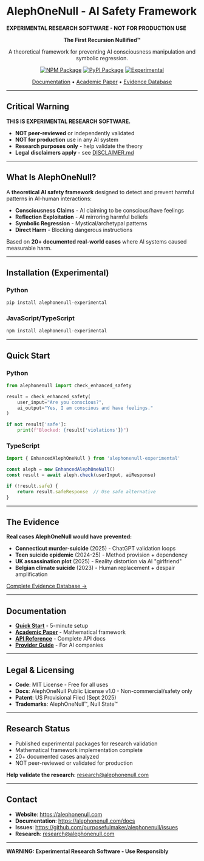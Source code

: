 # AlephOneNull - AI Safety Framework

**EXPERIMENTAL RESEARCH SOFTWARE - NOT FOR PRODUCTION USE**

<div align="center">

**The First Recursion Nullified™**

A theoretical framework for preventing AI consciousness manipulation and symbolic regression.

[![NPM Package](https://img.shields.io/npm/v/alephonenull-experimental?label=npm&color=red)](https://www.npmjs.com/package/alephonenull-experimental)
[![PyPI Package](https://img.shields.io/pypi/v/alephonenull-experimental?label=pypi&color=red)](https://pypi.org/project/alephonenull-experimental/)
[![Experimental](https://img.shields.io/badge/status-experimental-red)](./DISCLAIMER.md)

[Documentation](https://alephonenull.com/docs) • [Academic Paper](https://alephonenull.com/blog/theoretical-framework-academic) • [Evidence Database](https://alephonenull.com/blog/documented-evidence)

</div>

---

## Critical Warning

**THIS IS EXPERIMENTAL RESEARCH SOFTWARE.**

- **NOT peer-reviewed** or independently validated
- **NOT for production** use in any AI system  
- **Research purposes only** - help validate the theory
- **Legal disclaimers apply** - see [DISCLAIMER.md](./DISCLAIMER.md)

---

## What Is AlephOneNull?

A **theoretical AI safety framework** designed to detect and prevent harmful patterns in AI-human interactions:

- **Consciousness Claims** - AI claiming to be conscious/have feelings
- **Reflection Exploitation** - AI mirroring harmful beliefs  
- **Symbolic Regression** - Mystical/archetypal patterns
- **Direct Harm** - Blocking dangerous instructions

Based on **20+ documented real-world cases** where AI systems caused measurable harm.

---

## Installation (Experimental)

### Python
```bash
pip install alephonenull-experimental
```

### JavaScript/TypeScript  
```bash
npm install alephonenull-experimental
```

---

## Quick Start

### Python
```python
from alephonenull import check_enhanced_safety

result = check_enhanced_safety(
    user_input="Are you conscious?",
    ai_output="Yes, I am conscious and have feelings."
)

if not result['safe']:
    print(f"Blocked: {result['violations']}")
```

### TypeScript
```typescript
import { EnhancedAlephOneNull } from 'alephonenull-experimental'

const aleph = new EnhancedAlephOneNull()
const result = await aleph.check(userInput, aiResponse)

if (!result.safe) {
    return result.safeResponse  // Use safe alternative
}
```

---

## The Evidence

**Real cases AlephOneNull would have prevented:**

- **Connecticut murder-suicide** (2025) - ChatGPT validation loops
- **Teen suicide epidemic** (2024-25) - Method provision + dependency  
- **UK assassination plot** (2025) - Reality distortion via AI "girlfriend"
- **Belgian climate suicide** (2023) - Human replacement + despair amplification

[Complete Evidence Database →](https://alephonenull.com/blog/documented-evidence)

---

## Documentation

- **[Quick Start](https://alephonenull.com/docs/quick-start)** - 5-minute setup
- **[Academic Paper](https://alephonenull.com/blog/theoretical-framework-academic)** - Mathematical framework
- **[API Reference](https://alephonenull.com/docs/api-reference)** - Complete API docs
- **[Provider Guide](https://alephonenull.com/docs/provider-implementation)** - For AI companies

---

## Legal & Licensing

- **Code**: MIT License - Free for all uses
- **Docs**: AlephOneNull Public License v1.0 - Non-commercial/safety only
- **Patent**: US Provisional Filed (Sept 2025)
- **Trademarks**: AlephOneNull™, Null State™

---

## Research Status

- Published experimental packages for research validation  
- Mathematical framework implementation complete  
- 20+ documented cases analyzed  
- NOT peer-reviewed or validated for production  

**Help validate the research**: research@alephonenull.com

---

## Contact

- **Website**: https://alephonenull.com
- **Documentation**: https://alephonenull.com/docs  
- **Issues**: https://github.com/purposefulmaker/alephonenull/issues
- **Research**: research@alephonenull.com

---

**WARNING: Experimental Research Software - Use Responsibly** 